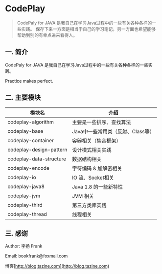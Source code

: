 # CodePlay
> CodePaly for JAVA 是我自己在学习Java过程中的一些有关各种各样的一些实践。
> 保存下来一方面是相当于自己的学习笔记，另一方面也希望能够帮助到别的有幸点进来看得人。

## 一. 简介 ##

CodePaly for JAVA 是我自己在学习Java过程中的一些有关各种各样的一些实践。

Practice makes perfect.


## 二. 主要模块

| 模块名                 | 介绍                    |
| ------------------- | --------------------- |
| codeplay-algorithm  | 主要是一些排序、查找算法          |
| codeplay-base       | Java中一些常用类（反射、Class等） |
| codeplay-container  | 容器相关（集合框架）                |
| codeplay-design-pattern| 设计模式相关实践        |
| codeplay-data-structure| 数据结构相关        |
| codeplay-encode     | 字符编码 & 加解密相关                |
| codeplay-io         | IO 流、Socket相关                |
| codeplay-java8      | Java 1.8 的一些新特性       |
| codeplay-jvm        | JVM 相关                |
| codeplay-third      | 第三方类库实践             |
| codeplay-thread     | 线程相关                  |

## 三. 感谢 ##

Author: 李扬 Frank   

Email: bookfrank@foxmail.com

博客[http://blog.tazine.com](http://blog.tazine.com)